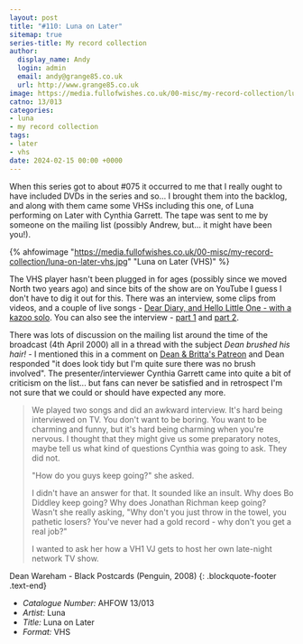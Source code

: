 ```yaml
---
layout: post
title: "#110: Luna on Later"
sitemap: true
series-title: My record collection
author:
  display_name: Andy
  login: admin
  email: andy@grange85.co.uk
  url: http://www.grange85.co.uk
image: https://media.fullofwishes.co.uk/00-misc/my-record-collection/luna-on-later-vhs.jpg
catno: 13/013
categories:
- luna
- my record collection
tags:
- later
- vhs
date: 2024-02-15 00:00 +0000
---
```

When this series got to about #075 it occurred to me that I really ought to have included DVDs in the series and so... I brought them into the backlog, and along with them came some VHSs including this one, of Luna performing on Later with Cynthia Garrett. The tape was sent to me by someone on the mailing list (possibly Andrew, but... it might have been you!).

{% ahfowimage "https://media.fullofwishes.co.uk/00-misc/my-record-collection/luna-on-later-vhs.jpg" "Luna on Later (VHS)" %}

The VHS player hasn't been plugged in for ages (possibly since we moved North two years ago) and since bits of the show are on YouTube I guess I don't have to dig it out for this. There was an interview, some clips from videos, and a couple of live songs - [Dear Diary, and Hello Little One - with a kazoo solo](https://www.youtube.com/watch?v=Yj5xwGgMo8g). You can also see the interview - [part 1](https://www.youtube.com/watch?v=4JruMR1CybI) and [part 2](https://www.youtube.com/watch?v=BKu-Tke9SBc).

There was lots of discussion on the mailing list around the time of the broadcast (4th April 2000) all in a thread with the subject _Dean brushed his hair!_ - I mentioned this in a comment on [Dean & Britta's Patreon](https://www.patreon.com/posts/luna-play-dear-85310744) and Dean responded "it does look tidy but I'm quite sure there was no brush involved". The presenter/interviewer Cynthia Garrett came into quite a bit of criticism on the list... but fans can never be satisfied and in retrospect I'm not sure that we could or should have expected any more.

> We played two songs and did an awkward interview. It's hard being interviewed on TV. You don't want to be boring. You want to be charming and funny, but it's hard being charming when you're nervous. I thought that they might give us some preparatory notes, maybe tell us what kind of questions Cynthia was going to ask. They did not.
> 
> "How do you guys keep going?" she asked.
> 
> I didn't have an answer for that. It sounded like an insult. Why does Bo Diddley keep going? Why does Jonathan Richman keep going? Wasn't she really asking, "Why don't you just throw in the towel, you pathetic losers? You've never had a gold record - why don't you get a real job?"
> 
> I wanted to ask her how a VH1 VJ gets to host her own late-night network TV show.

 Dean Wareham - Black Postcards (Penguin, 2008)
{: .blockquote-footer .text-end}

 - *Catalogue Number:* AHFOW 13/013
 - *Artist:* Luna
 - *Title:* Luna on Later
 - *Format:* VHS

